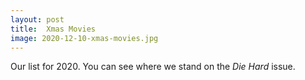 ```yaml
---
layout: post
title:  Xmas Movies
image: 2020-12-10-xmas-movies.jpg
---
```


Our list for 2020. You can see where we stand on the _Die Hard_ issue.
